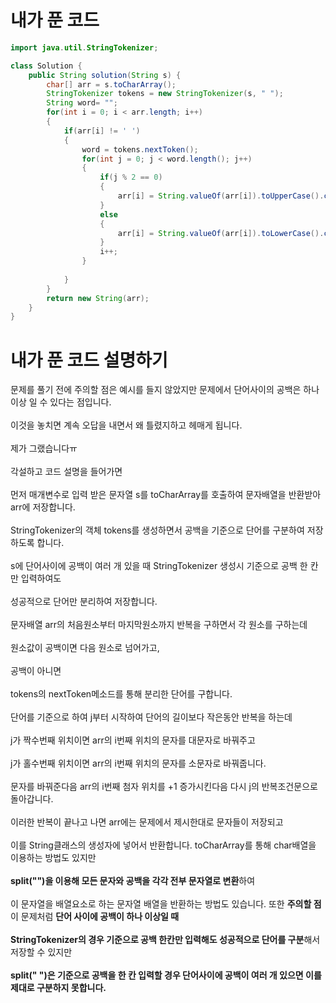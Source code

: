 # 내가 푼 코드

```java
import java.util.StringTokenizer;

class Solution {
    public String solution(String s) {
        char[] arr = s.toCharArray();
        StringTokenizer tokens = new StringTokenizer(s, " ");
        String word= "";
        for(int i = 0; i < arr.length; i++)
        {
            if(arr[i] != ' ')
            {
                word = tokens.nextToken();
                for(int j = 0; j < word.length(); j++)
                {
                    if(j % 2 == 0)
                    {
                        arr[i] = String.valueOf(arr[i]).toUpperCase().charAt(0);
                    }
                    else
                    {
                        arr[i] = String.valueOf(arr[i]).toLowerCase().charAt(0);
                    }
                    i++;
                }
                
            }
        }
        return new String(arr);
    }
}
```

# 내가 푼 코드 설명하기

문제를 풀기 전에 주의할 점은 예시를 들지 않았지만 문제에서 단어사이의 공백은 하나이상 일 수 있다는 점입니다.<br><br>
이것을 놓치면 계속 오답을 내면서 왜 틀렸지하고 헤매게 됩니다.<br><br>
제가 그랬습니다ㅠ<br><br>
각설하고 코드 설명을 들어가면<br><br>
먼저 매개변수로 입력 받은 문자열 s를 toCharArray를 호출하여 문자배열을 반환받아 arr에 저장합니다.<br><br>
StringTokenizer의 객체 tokens를 생성하면서 공백을 기준으로 단어를 구분하여 저장하도록 합니다.<br><br>
s에 단어사이에 공백이 여러 개 있을 때 StringTokenizer 생성시 기준으로 공백 한 칸만 입력하여도<br><br>
성공적으로 단어만 분리하여 저장합니다.<br><br>
문자배열 arr의 처음원소부터 마지막원소까지 반복을 구하면서 각 원소를 구하는데<br><br>
원소값이 공백이면 다음 원소로 넘어가고,<br><br>
공백이 아니면<br><br>
tokens의 nextToken메소드를 통해 분리한 단어를 구합니다.<br><br>
단어를 기준으로 하여 j부터 시작하여 단어의 길이보다 작은동안 반복을 하는데<br><br>
j가 짝수번째 위치이면 arr의 i번째 위치의 문자를 대문자로 바꿔주고<br><br>
j가 홀수번째 위치이면 arr의 i번째 위치의 문자를 소문자로 바꿔줍니다.<br><br>
문자를 바꿔준다음 arr의 i번째 첨자 위치를 +1 증가시킨다음 다시 j의 반복조건문으로 돌아갑니다.<br><br>
이러한 반복이 끝나고 나면 arr에는 문제에서 제시한대로 문자들이 저장되고<br><br>
이를 String클래스의 생성자에 넣어서 반환합니다.
toCharArray를 통해 char배열을 이용하는 방법도 있지만<br><br>
**split("")을 이용해 모든 문자와 공백을 각각 전부 문자열로 변환**하여<br><br>
이 문자열을 배열요소로 하는 문자열 배열을 반환하는 방법도 있습니다.
또한 **주의할 점**이 문제처럼 **단어 사이에 공백이 하나 이상일 때**<br><br>
**StringTokenizer의 경우 기준으로 공백 한칸만 입력해도 성공적으로 단어를 구분**해서 저장할 수 있지만<br><br>
**split(" ")은 기준으로 공백을 한 칸 입력할 경우 단어사이에 공백이 여러 개 있으면 이를 제대로 구분하지 못합니다.**

